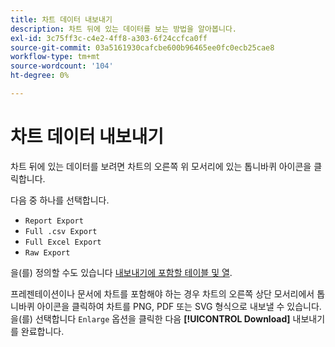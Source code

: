 ```yaml
---
title: 차트 데이터 내보내기
description: 차트 뒤에 있는 데이터를 보는 방법을 알아봅니다.
exl-id: 3c75ff3c-c4e2-4ff8-a303-6f24ccfca0ff
source-git-commit: 03a5161930cafcbe600b96465ee0fc0ecb25cae8
workflow-type: tm+mt
source-wordcount: '104'
ht-degree: 0%

---
```


# 차트 데이터 내보내기

차트 뒤에 있는 데이터를 보려면 차트의 오른쪽 위 모서리에 있는 톱니바퀴 아이콘을 클릭합니다.

다음 중 하나를 선택합니다.

- `Report Export`
- `Full .csv Export`
- `Full Excel Export`
- `Raw Export`

을(를) 정의할 수도 있습니다 [내보내기에 포함할 테이블 및 열](../../tutorials/export-raw-data.md).

프레젠테이션이나 문서에 차트를 포함해야 하는 경우 차트의 오른쪽 상단 모서리에서 톱니바퀴 아이콘을 클릭하여 차트를 PNG, PDF 또는 SVG 형식으로 내보낼 수 있습니다. 을(를) 선택합니다 `Enlarge` 옵션을 클릭한 다음 **[!UICONTROL Download]** 내보내기를 완료합니다.
